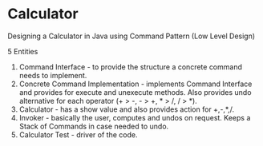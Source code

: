 # Calculator
Designing a Calculator in Java using Command Pattern (Low Level Design)

5 Entities

1. Command Interface - to provide the structure a concrete command needs to implement.
2. Concrete Command Implementation - implements Command Interface and provides for execute and unexecute methods. Also provides undo alternative for each operator (+ > -, - > +, * > /, / > *).
3. Calculator - has a show value and also provides action for +,-,*,/.
4. Invoker - basically the user, computes and undos on request. Keeps a Stack of Commands in case needed to undo.
5. Calculator Test - driver of the code.
